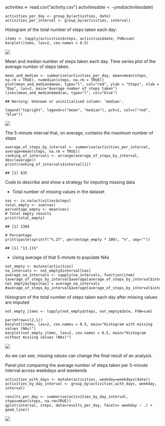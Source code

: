 activities <- read.csv("activity.csv")
    activities$date <- ymd(activities$date)

    activities_per_day <- group_by(activities, date)
    activities_per_interval <- group_by(activities, interval)

Histogram of the total number of steps taken each day:

    items <- tapply(activities$steps, activities$date, FUN=sum)
    barplot(items, las=2, cex.names = 0.5)

![](kkk_files/figure-markdown_strict/unnamed-chunk-3-1.png)

Mean and median number of steps taken each day. Time series plot of the
average number of steps taken.

    mean_and_median <- summarise(activities_per_day, mean=mean(steps, na.rm = TRUE), n=median(steps, na.rm = TRUE))
    plot(mean_and_median$mean, type="l", col="red", ylab = "Steps", xlab = "Day", las=2, main="Average number of steps taken")
    lines(mean_and_median$median, type="l", col="blue")

    ## Warning: Unknown or uninitialised column: 'median'.

    legend("topright", legend=c("mean", "median"), pch=1, col=c("red", "blue"))

![](kkk_files/figure-markdown_strict/unnamed-chunk-4-1.png)

The 5-minute interval that, on average, contains the maximum number of
steps

    average_of_steps_by_interval <- summarise(activities_per_interval, average=mean(steps, na.rm = TRUE))
    ranking_of_intervals <- arrange(average_of_steps_by_interval, desc(average))
    print(ranking_of_intervals$interval[1])

    ## [1] 835

Code to describe and show a strategy for imputing missing data

-   Total number of missing values in the dataset

<!-- -->

    nas <- is.na(activities$steps)
    total_empty <- sum(nas)
    percentage_empty <- mean(nas)
    # Total empty results
    print(total_empty)

    ## [1] 2304

    # Percentage
    print(paste(sprintf("%.2f", percentage_empty * 100), "%", sep=""))

    ## [1] "13.11%"

-   Using average of that 5-minute to populate NAs

<!-- -->

    not_empty <- mutate(activities)
    na_intervals <- not_empty$interval[nas]
    average_na_intervals <- sapply(na_intervals, function(item) {average_of_steps_by_interval$average[average_of_steps_by_interval$interval==item]})
    not_empty$steps[nas] = average_na_intervals
    #average_of_steps_by_interval$average[average_of_steps_by_interval$interval==0]

Histogram of the total number of steps taken each day after missing
values are imputed

    not_empty_items <- tapply(not_empty$steps, not_empty$date, FUN=sum)

    par(mfrow=c(2,1))
    barplot(items, las=2, cex.names = 0.5, main="Histogram with missing values (NAs)")
    barplot(not_empty_items, las=2, cex.names = 0.5, main="Histogram without missing values (NAs)")

![](kkk_files/figure-markdown_strict/unnamed-chunk-8-1.png)

As we can see, missing values can change the final result of an
analysis.

Panel plot comparing the average number of steps taken per 5-minute
interval across weekdays and weekends

    activities_with_days <- mutate(activities, weekday=weekdays(date))
    activities_by_day_interval <- group_by(activities_with_days, weekday, interval)

    results_per_day <- summarise(activities_by_day_interval, steps=mean(steps, na.rm=TRUE))
    qplot(interval, steps, data=results_per_day, facets= weekday ~ .) + geom_line()

![](kkk_files/figure-markdown_strict/unnamed-chunk-9-1.png)
